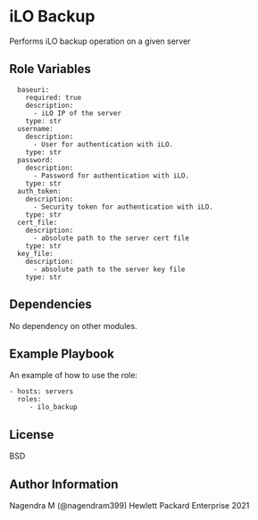 iLO Backup
=========

Performs iLO backup operation on a given server


Role Variables
--------------
```
  baseuri:
    required: true
    description:
      - iLO IP of the server
    type: str
  username:
    description:
      - User for authentication with iLO.
    type: str
  password:
    description:
      - Password for authentication with iLO.
    type: str
  auth_token:
    description:
      - Security token for authentication with iLO.
    type: str
  cert_file:
    description:
      - absolute path to the server cert file
    type: str
  key_file:
    description:
      - absolute path to the server key file
    type: str
```    

Dependencies
------------

No dependency on other modules.

Example Playbook
----------------

An example of how to use the role:

``` 
- hosts: servers
  roles:
     - ilo_backup
```
License
-------

BSD

Author Information
------------------

Nagendra M (@nagendram399) Hewlett Packard Enterprise 2021 
